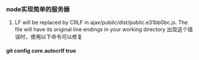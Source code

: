 ### node实现简单的服务器


1.  LF will be replaced by CRLF in ajax/pubilc/dist/pubilc.e31bb0bc.js.
The file will have its original line endings in your working directory
出现这个错误时，使用以下命令可以修复
#### git config core.autocrlf true